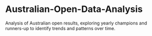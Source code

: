# Australian-Open-Data-Analysis
Analysis of Australian open results, exploring yearly champions and runners-up to identify trends and patterns over time.

